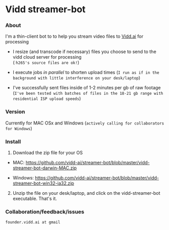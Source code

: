 # Vidd streamer-bot
### About

I'm a thin-client bot to to help you stream video files to <a href="viddai.bitbucket.io">Vidd.ai</a> for processing

+  I resize (and transcode if necessary) files you choose to send to the vidd cloud server for processing  
(   `h265's source files are ok!`)
+  I execute jobs *in parallel* to shorten upload times
(`I run as if in the background with little interference on your desk/laptop`)

+  I've successfully sent files inside of 1-2 minutes per gb of raw footage 
  (`I've been tested with batches of files in the 18-21 gb range with residential ISP upload speeds`)
  
  
### Version

  Currently for MAC OSx and Windows
  (`actively calling for collaborators for Windows`)


### Install
1. Download the zip file for your OS

+ MAC: https://github.com/vidd-ai/streamer-bot/blob/master/vidd-streamer-bot-darwin-MAC.zip

+ Windows: https://github.com/vidd-ai/streamer-bot/blob/master/vidd-streamer-bot-win32-ia32.zip

2. Unzip the file on your desk/laptop, and click on the vidd-streamer-bot executable. That's it.


### Collaboration/feedback/issues
`founder.vidd.ai at gmail`

